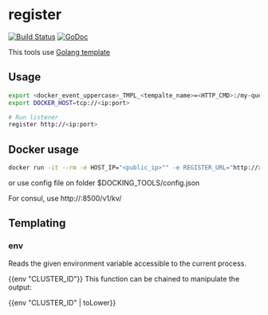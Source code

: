 # register 
[![Build Status](https://travis-ci.org/docking-tools/register.svg?branch=master)](https://travis-ci.org/docking-tools/register)
[![GoDoc](https://godoc.org/github.com/docking-tools/register?status.svg)](https://godoc.org/github.com/docking-tools/register)

This tools use  [Golang template](https://golang.org/pkg/text/template/)
## Usage
```sh
export <docker_event_uppercase>_TMPL_<tempalte_name>=<HTTP_CMD>:/my-query data
export DOCKER_HOST=tcp://<ip:port>

# Run listener
register http://<ip:port>
```
## Docker usage
```sh
docker run -it --rm -e HOST_IP="<public_ip>"" -e REGISTER_URL="http://xx.xx.xx.xx:xxxx" -e DOCKER_URL="" dockingtools/register:latest 
```
or use config file on folder $DOCKING_TOOLS/config.json

For consul, use http://<ip>:8500/v1/kv/<path>


## Templating
### env

Reads the given environment variable accessible to the current process.

{{env "CLUSTER_ID"}}
This function can be chained to manipulate the output:

{{env "CLUSTER_ID" | toLower}}
